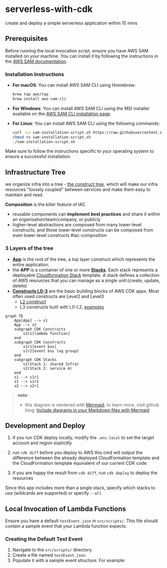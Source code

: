 # serverless-with-cdk

create and deploy a simple serverless application within 10 mins

## Prerequisites

Before running the local invocation script, ensure you have AWS SAM installed on your machine. You can install it by following the instructions in the [AWS SAM documentation](https://docs.aws.amazon.com/serverless-application-model/latest/developerguide/serverless-sam-cli-install.html).

### Installation Instructions

- **For macOS**: You can install AWS SAM CLI using Homebrew:
  ```bash
  brew tap aws/tap
  brew install aws-sam-cli
  ```

- **For Windows**: You can install AWS SAM CLI using the MSI installer available on the [AWS SAM CLI installation page](https://docs.aws.amazon.com/serverless-application-model/latest/developerguide/serverless-sam-cli-install-windows.html).

- **For Linux**: You can install AWS SAM CLI using the following commands:
  ```bash
  curl -Lo sam-installation-script.sh https://raw.githubusercontent.com/aws/aws-sam-cli/develop/scripts/install.sh
  chmod +x sam-installation-script.sh
  ./sam-installation-script.sh
  ```

Make sure to follow the instructions specific to your operating system to ensure a successful installation.

## Infrastructure Tree

we organize infra into a tree - [the construct tree](https://docs.aws.amazon.com/cdk/v2/guide/constructs.html#constructs_tree), which will make our infra resources "loosely coupled" between services and make them easy to maintain and read.

**Composition** is the killer feature of IAC
  
- reusable components can **implement best practices** and share it within an organisation/team/company, or publicly
- higher-level abstractions are composed from many lower-level constructs, and those lower-level constructs can be composed from even lower-level constructs #iac-composition  

### 3 Layers of the tree

- [**App**](https://docs.aws.amazon.com/cdk/v2/guide/apps.html) is the root of the tree, a top layer construct which represents the entire application.
- the **APP** is a container of one or more [**Stacks**](https://docs.aws.amazon.com/cdk/v2/guide/stacks.html). Each stack represents a deployable [Cloudformation Stack](https://docs.aws.amazon.com/AWSCloudFormation/latest/UserGuide/stacks.html) template. A stack defines a collection of AWS resources that you can manage as a single unit:(create, update, delete)
- [**Constructs L0-3**](https://docs.aws.amazon.com/cdk/v2/guide/constructs.html) are the basic building blocks of AWS CDK apps. Most often used constructs are Level2 and Level3
  - [L2 construct](https://docs.aws.amazon.com/cdk/v2/guide/constructs.html#constructs_using)
  - L3 constructs built with L0-L2, [examples](https://cdkpatterns.com/patterns/)

```mermaid
graph TD
    App[App] --> s1
    App --> s2
    subgraph CDK Constructs
        s2r1[lambda function]
    end
    subgraph CDK Constructs
        s1r1[event bus]
        s1r2[event bus log group]
    end
    subgraph CDK Stacks
        s1(Stack 1: shared Infra)
        s2(Stack 2: service A)
    end
    s1 --> s1r1
    s1 --> s1r2
    s2 --> s2r1
```

> **note**:
>
> - this diagram is rendered with [Mermaid](https://mermaid.js.org/), to learn more, visit github blog: [Include diagrams in your Markdown files with Mermaid](https://github.blog/2022-02-14-include-diagrams-markdown-files-mermaid/)

## Development and Deploy

1. if you run CDK deploy locally, modify the `.env.local` to set the target account and region explicitly

2. run `cdk diff` before you deploy to AWS
   this cmd will output the difference between the already deployed CloudFormation template and the CloudFormation template equivalent of our current CDK code.
3. if you are happy the result from `cdk diff`,
   run `cdk deploy` to deploy the resources

Since this app includes more than a single stack, specify which stacks to use (wildcards are supported) or specify `--all`

## Local Invocation of Lambda Functions

Ensure you have a default `testEvent.json` in `src/scripts/`. This file should contain a sample event that your Lambda function expects.

### Creating the Default Test Event

1. Navigate to the `src/scripts/` directory.
2. Create a file named `testEvent.json`.
3. Populate it with a sample event structure. For example:
